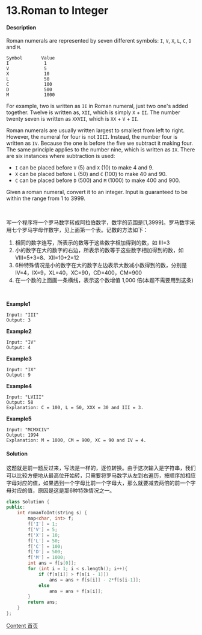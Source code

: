 # 13.Roman to Integer

#### Description

Roman numerals are represented by seven different symbols: `I`, `V`, `X`, `L`, `C`, `D` and `M`.

```
Symbol       Value
I             1
V             5
X             10
L             50
C             100
D             500
M             1000
```

For example, two is written as `II` in Roman numeral, just two one's added together. Twelve is written as, `XII`, which is simply `X` + `II`. The number twenty seven is written as `XXVII`, which is `XX` + `V` + `II`.

Roman numerals are usually written largest to smallest from left to right. However, the numeral for four is not `IIII`. Instead, the number four is written as `IV`. Because the one is before the five we subtract it making four. The same principle applies to the number nine, which is written as `IX`. There are six instances where subtraction is used:

- `I` can be placed before `V` (5) and `X` (10) to make 4 and 9. 
- `X` can be placed before `L` (50) and `C` (100) to make 40 and 90. 
- `C` can be placed before `D` (500) and `M` (1000) to make 400 and 900.

Given a roman numeral, convert it to an integer. Input is guaranteed to be within the range from 1 to 3999.

<br>

写一个程序将一个罗马数字转成阿拉伯数字，数字的范围是[1,3999]。罗马数字采用七个罗马字母作数字，见上面第一个表。记数的方法如下：

1. 相同的数字连写，所表示的数等于这些数字相加得到的数，如 Ⅲ=3
2. 小的数字在大的数字的右边，所表示的数等于这些数字相加得到的数，如 Ⅷ=5+3=8、Ⅻ=10+2=12
3. 6种特殊情况是小的数字在大的数字左边表示大数减小数得到的数，分别是IV=4，IX=9，XL=40，XC=90，CD=400，CM=900
4. 在一个数的上面画一条横线，表示这个数增值 1,000 倍(本题不需要用到这条)

<br>

**Example1**


```
Input: "III"
Output: 3
```

**Example2**

```
Input: "IV"
Output: 4
```

**Example3**

```
Input: "IX"
Output: 9
```

**Example4**

```
Input: "LVIII"
Output: 58
Explanation: C = 100, L = 50, XXX = 30 and III = 3.
```

**Example5**

```
Input: "MCMXCIV"
Output: 1994
Explanation: M = 1000, CM = 900, XC = 90 and IV = 4.
```



#### Solution

这题就是前一题反过来，写法是一样的，逐位转换。由于这次输入是字符串，我们可以比较方便地从最高位开始转，只需要将罗马数字从左到右遍历，按顺序加相应字母对应的值，如果遇到一个字母比前一个字母大，那么就要减去两倍的前一个字母对应的值，原因是这是那6种特殊情况之一。

```c++
class Solution {
public:
    int romanToInt(string s) {
        map<char, int> f;
        f['I'] = 1;
        f['V'] = 5;
        f['X'] = 10;
        f['L'] = 50;
        f['C'] = 100;
        f['D'] = 500;
        f['M'] = 1000;
        int ans = f[s[0]];
        for (int i = 1; i < s.length(); i++){
            if (f[s[i]] > f[s[i - 1]])
                ans = ans + f[s[i]] - 2*f[s[i-1]];
            else
                ans = ans + f[s[i]];
        }
        return ans;
    }
};
```



[Content   首页](../README.md)

